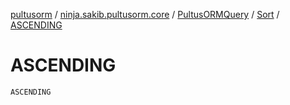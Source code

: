 [pultusorm](../../../index.md) / [ninja.sakib.pultusorm.core](../../index.md) / [PultusORMQuery](../index.md) / [Sort](index.md) / [ASCENDING](.)

# ASCENDING

`ASCENDING`